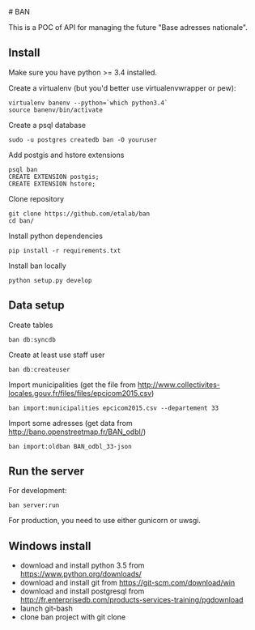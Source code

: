# BAN

This is a POC of API for managing the future "Base adresses nationale".

## Install
Make sure you have python >= 3.4 installed.

Create a virtualenv (but you'd better use virtualenvwrapper or pew):

    virtualenv banenv --python=`which python3.4`
    source banenv/bin/activate

Create a psql database

    sudo -u postgres createdb ban -O youruser

Add postgis and hstore extensions

    psql ban
    CREATE EXTENSION postgis;
    CREATE EXTENSION hstore;

Clone repository

    git clone https://github.com/etalab/ban
    cd ban/

Install python dependencies

    pip install -r requirements.txt

Install ban locally

    python setup.py develop

## Data setup

Create tables

    ban db:syncdb

Create at least use staff user

    ban db:createuser

Import municipalities (get the file from
http://www.collectivites-locales.gouv.fr/files/files/epcicom2015.csv)

    ban import:municipalities epcicom2015.csv --departement 33

Import some adresses (get data from http://bano.openstreetmap.fr/BAN_odbl/)

    ban import:oldban BAN_odbl_33-json

## Run the server

For development:

    ban server:run

For production, you need to use either gunicorn or uwsgi.

## Windows install
- download and install python 3.5 from https://www.python.org/downloads/
- download and install git from https://git-scm.com/download/win
- download and install postgresql from http://fr.enterprisedb.com/products-services-training/pgdownload
- launch git-bash
- clone ban project with git clone
